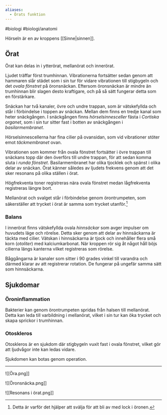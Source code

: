 ```yaml
---
aliases:
  - Örats funktion
---
```


#biologi #biologi/anatomi 

Hörseln är en av kroppens [[Sinne|sinnen]].
## Örat
Örat kan delas in i ytterörat, mellanörat och innerörat.

Ljudet träffar först trumhinnan. Vibrationerna fortsätter sedan genom att hammaren slår städet som i sin tur för vidare vibrationen till stigbygeln och det *ovala fönstret* på öronsnäckan. Eftersom öronsnäckan är mindre än trumhinnan blir slagen desto kraftigare, och på så sätt fungerar detta som en förstärkare.

Snäckan har två kanaler, övre och undre trappan, som är vätskefyllda och står i förbindelse i toppen av snäckan. Mellan dem finns en tredje kanal som heter snäckgången. I snäckgången finns *hörselsinnesceller* fästa i *Cortiska organet*, som i sin tur sitter fast i botten av snäckgången i *basilarmembranet*.

Hörselsinnescellerna har fina cilier på ovansidan, som vid vibrationer stöter emot *täckmembranet* ovan.

Vibrationen som kommer från ovala fönstret fortsätter i övre trappan till snäckans topp där den överförs till undre trappan, för att sedan komma sluta i *runda fönstret*. Basilarmembranet har olika tjocklek och spänst i olika delar av snäckan. Örat känner således av ljudets frekvens genom att det sker resonans på olika ställen i örat.

Högfrekventa toner registreras nära ovala fönstret medan lågfrekventa registreras längre bort.

Mellanörat och svalget står i förbindelse genom örontrumpeten, som säkerställer att trycket i örat är samma som trycket utanför.[^1]

[^1]: Detta är varför det hjälper att svälja för att bli av med lock i öronen.

### Balans
I innerörat finns vätskefyllda ovala *hinnsäckar* som avger impulser om huvudets läge och rörelse. Detta sker genom att delar av hinnsäckarna är täckta med cilier. Vätskan i hinnsäckarna är tjock och innehåller flera små korn (*otoliter*) med kalciumkarbonat. När kroppen rör sig åt något håll böjs cilierna längs kanterna vilket registreras som rörelse.

Båggångarna är kanaler som sitter i 90 grades vinkel till varandra och därmed klarar av att registrerar rotation. De fungerar på ungefär samma sätt som hinnsäckarna.

## Sjukdomar
### Öroninflammation
Bakterier kan genom örontrumpeten spridas från halsen till mellanörat. Detta kan leda till varbildning i mellanörat, vilket i sin tur kan öka trycket och skapa sprickor i trumhinnan.
### Otoskleros
Otoskleros är en sjukdom där stigbygeln vuxit fast i ovala fönstret, vilket gör att ljudvågor inte kan ledas vidare.

Sjukdomen kan botas genom operation.


---

![[Öra.png]]

![[Öronsnäcka.png]]

![[Resonans i örat.png]]